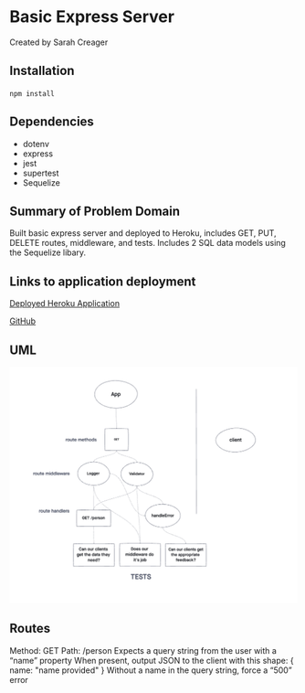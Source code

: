 # Basic Express Server

Created by Sarah Creager

## Installation
`npm install`

## Dependencies
 * dotenv
 * express
 * jest
 * supertest
 * Sequelize

## Summary of Problem Domain
Built basic express server and deployed to Heroku, includes GET, PUT, DELETE routes, middleware, and tests. Includes 2 SQL data models using the Sequelize libary.

## Links to application deployment

[Deployed Heroku Application](https://sarah-basic-express-server.herokuapp.com/)

[GitHub](https://github.com/SarahCreager/basic-express-server.git)

## UML

![UML](./src/img/UML.png)

## Routes

Method: GET
Path: /person
Expects a query string from the user with a “name” property
When present, output JSON to the client with this shape: { name: "name provided" }
Without a name in the query string, force a “500” error
